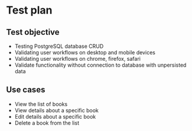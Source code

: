 # Test plan

## Test objective
- Testing PostgreSQL database CRUD
- Validating user workflows on desktop and mobile devices
- Validating user workflows on chrome, firefox, safari
- Validate functionality without connection to database with unpersisted data

## Use cases
- View the list of books
- View details about a specific book
- Edit details about a specific book
- Delete a book from the list
